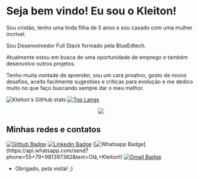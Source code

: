 # Seja bem vindo! Eu sou o Kleiton!

Sou cristão, tenho uma linda filha de 5 anos e sou casado com uma mulher incrível.

Sou Desenvolvedor Full Stack formado pela BlueEdtech.

Atualmente estou em busca de uma oportunidade de emprego e também desenvolvo outros projetos.

Tenho muita vontade de aprender, sou um cara proativo, gosto de novos desafios, aceito facilmente sugestões e críticas para evolução e me dedico muito no que faço buscando sempre dar o meu melhor.


![Kleiton's GitHub stats](https://github-readme-stats.vercel.app/api?username=KleitonLima&include_all_commits=true&count_private=true&show_icons=true&theme=chartreuse-dark)
[![Top Langs](https://github-readme-stats.vercel.app/api/top-langs/?username=KleitonLima&layout=compact&theme=chartreuse-dark&include_all_commits=true&height=1000)](https://github.com/KleitonLima/github-readme-stats)


<div align="center">
  <img height="auto" src="https://media.licdn.com/dms/image/D4D16AQEwMSjJmNanoA/profile-displaybackgroundimage-shrink_350_1400/0/1675790716376?e=1687996800&v=beta&t=lhjv29iWhdHUH417f_KfO1-5C0Xeo0xlJLKWVZGgS9g"  />
</div>


## Minhas redes e contatos
[![Github Badge](https://img.shields.io/badge/-Github-000?style=for-the-badge&logo=Github&logoColor=white&link=link_do_seu_perfil_no_github)](https://github.com/KleitonLima)
[![Linkedin Badge](https://img.shields.io/badge/-LinkedIn-blue?style=flat-square&logo=Linkedin&logoColor=white&link=link_do_seu_perfil_no_linkedin)](https://www.linkedin.com/in/kleitonlima/)
[![Whatsapp Badge](https://img.shields.io/badge/-Whatsapp-4CA143?style=flat-square&labelColor=4CA143&logo=whatsapp&logoColor=white&link=https://api.whatsapp.com/send?phone=seu_telefone_55+DDD+número_de_telefone&text=Hello!)](https://api.whatsapp.com/send?phone=55+79+981397362&text=Olá,+Kleiton!)
[![Gmail Badge](https://img.shields.io/badge/-Gmail-c14438?style=flat-square&logo=Gmail&logoColor=white&link=mailto:seu_email)](mailto:kleiton.mini@gmail.com)


- Obrigado, pela visita! ;)
